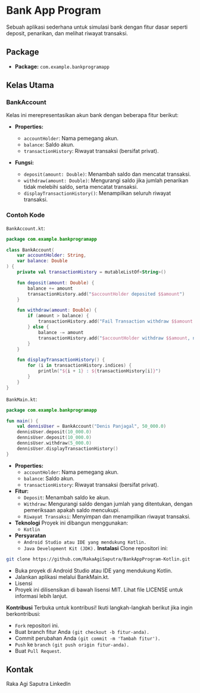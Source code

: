 # Bank App Program

Sebuah aplikasi sederhana untuk simulasi bank dengan fitur dasar seperti deposit, penarikan, dan melihat riwayat transaksi.

## Package

- **Package:** `com.example.bankprogramapp`

## Kelas Utama

### BankAccount

Kelas ini merepresentasikan akun bank dengan beberapa fitur berikut:

- **Properties:**
  - `accountHolder`: Nama pemegang akun.
  - `balance`: Saldo akun.
  - `transactionHistory`: Riwayat transaksi (bersifat privat).

- **Fungsi:**
  - `deposit(amount: Double)`: Menambah saldo dan mencatat transaksi.
  - `withdraw(amount: Double)`: Mengurangi saldo jika jumlah penarikan tidak melebihi saldo, serta mencatat transaksi.
  - `displayTransactionHistory()`: Menampilkan seluruh riwayat transaksi.

### Contoh Kode

`BankAccount.kt`:
```kotlin
package com.example.bankprogramapp

class BankAccount(
    var accountHolder: String,
    var balance: Double
) {
    private val transactionHistory = mutableListOf<String>()

    fun deposit(amount: Double) {
        balance += amount
        transactionHistory.add("$accountHolder deposited $$amount")
    }

    fun withdraw(amount: Double) {
        if (amount > balance) {
            transactionHistory.add("Fail Transaction withdraw $$amount over then balance $$balance")
        } else {
            balance -= amount
            transactionHistory.add("$accountHolder withdraw $$amount, now balance $$balance")
        }
    }

    fun displayTransactionHistory() {
        for (i in transactionHistory.indices) {
            println("${i + 1} : ${transactionHistory[i]}")
        }
    }
}
```

`BankMain.kt`:
```kotlin
package com.example.bankprogramapp

fun main() {
    val dennisUser = BankAccount("Denis Panjagal", 50_000.0)
    dennisUser.deposit(10_000.0)
    dennisUser.deposit(10_000.0)
    dennisUser.withdraw(5_000.0)
    dennisUser.displayTransactionHistory()
}
```


- **Properties:**
  - `accountHolder`: Nama pemegang akun.
  - `balance`: Saldo akun.
  - `transactionHistory`: Riwayat transaksi (bersifat privat).
- **Fitur:**
  - `Deposit`: Menambah saldo ke akun.
  - `Withdraw`: Mengurangi saldo dengan jumlah yang ditentukan, dengan pemeriksaan apakah saldo mencukupi.
  - `Riwayat Transaksi`: Menyimpan dan menampilkan riwayat transaksi.
- **Teknologi**
Proyek ini dibangun menggunakan:
  - `Kotlin`
- **Persyaratan**
  - `Android Studio atau IDE yang mendukung Kotlin.`
  - `Java Development Kit (JDK).`
**Instalasi**
Clone repositori ini:
```bash
git clone https://github.com/RakaAgiSaputra/BankAppProgram-Kotlin.git
```
- Buka proyek di Android Studio atau IDE yang mendukung Kotlin.
- Jalankan aplikasi melalui BankMain.kt.
- Lisensi
- Proyek ini dilisensikan di bawah lisensi MIT. Lihat file LICENSE untuk informasi lebih lanjut.

**Kontribusi**
Terbuka untuk kontribusi! Ikuti langkah-langkah berikut jika ingin berkontribusi:
- `Fork` repositori ini.
- Buat branch fitur Anda `(git checkout -b fitur-anda).`
- Commit perubahan Anda `(git commit -m 'Tambah fitur').`
- `Push` ke `branch` `(git push origin fitur-anda).`
- Buat `Pull Request`.
## Kontak
Raka Agi Saputra
LinkedIn
